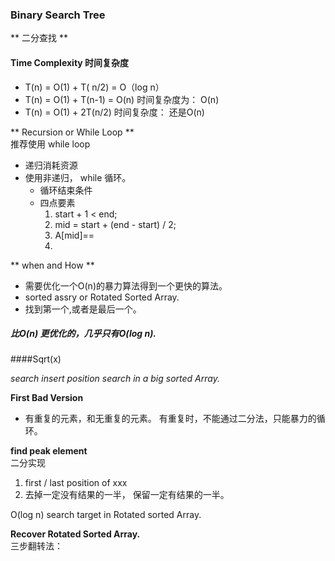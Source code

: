 ### Binary  Search Tree  
** 二分查找 **  
#### Time Complexity 时间复杂度

* T(n) = O(1) + T( n/2)  = O（log n）
* T(n) = O(1) + T(n-1)  = O(n)
    时间复杂度为： O(n)
* T(n) =  O(1) + 2T(n/2)
    时间复杂度： 还是O(n)  

** Recursion or While Loop **  
推荐使用 while loop
* 递归消耗资源
* 使用非递归， while 循环。
  - 循环结束条件
  - 四点要素
    1. start + 1 < end;
    2. mid = start + (end - start) / 2;
    3. A[mid]==
    4. 

** when and  How **
* 需要优化一个O(n)的暴力算法得到一个更快的算法。
* sorted assry or Rotated Sorted Array.
* 找到第一个,或者是最后一个。

##### 比O(n) 更优化的，几乎只有O(log n).

####Sqrt(x) 

*search insert position*
*search in a big sorted Array.*

**First Bad Version**
* 有重复的元素，和无重复的元素。
    有重复时，不能通过二分法，只能暴力的循环。

**find peak element**  
二分实现  
1. first / last position of xxx
2. 去掉一定没有结果的一半， 保留一定有结果的一半。

O(log n) search target in Rotated sorted Array.

**Recover Rotated Sorted Array.**  
三步翻转法：  
